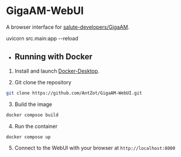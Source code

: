 # GigaAM-WebUI

A browser interface for [salute-developers/GigaAM](https://github.com/salute-developers/GigaAM/blob/main/README_ru.md).

uvicorn src.main:app --reload

- ## Running with Docker 

1. Install and launch [Docker-Desktop](https://www.docker.com/products/docker-desktop/).

2. Git clone the repository

```sh
git clone https://github.com/AntZot/GigaAM-WebUI.git
```

3. Build the image 

```sh
docker compose build 
```

4. Run the container 

```sh
docker compose up
```

5. Connect to the WebUI with your browser at `http://localhost:8000`
